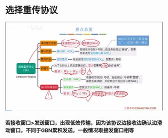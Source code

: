 


# 选择重传协议
![输入图片说明](/imgs/2025-07-24/rWqrzQavkf4ayY72.png)

### 若接收窗口>发送窗口，出现低效传输，因为该协议边接收边确认边滑动窗口，不同于GBN累积发送，一般情况取接发窗口相等
<!--stackedit_data:
eyJoaXN0b3J5IjpbLTk3NjQ4MzQ5MywzNzQ2NzY2MTNdfQ==
-->